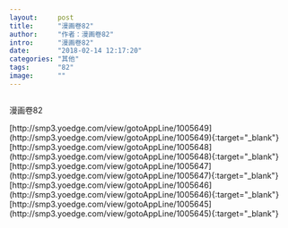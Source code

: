 ```yaml
---
layout:     post
title:      "漫画卷82"
author:     "作者：漫画卷82"
intro:      "漫画卷82"
date:       "2018-02-14 12:17:20"
categories: "其他"
tags:       "82"
image:      ""
---
```

<div style="text-align: center">
<p><img src=""/></p>
</div>
<p class="post-meta">
<span>漫画卷82</span>
</p>
[http://smp3.yoedge.com/view/gotoAppLine/1005649](http://smp3.yoedge.com/view/gotoAppLine/1005649){:target="_blank"}
[http://smp3.yoedge.com/view/gotoAppLine/1005648](http://smp3.yoedge.com/view/gotoAppLine/1005648){:target="_blank"}
[http://smp3.yoedge.com/view/gotoAppLine/1005647](http://smp3.yoedge.com/view/gotoAppLine/1005647){:target="_blank"}
[http://smp3.yoedge.com/view/gotoAppLine/1005646](http://smp3.yoedge.com/view/gotoAppLine/1005646){:target="_blank"}
[http://smp3.yoedge.com/view/gotoAppLine/1005645](http://smp3.yoedge.com/view/gotoAppLine/1005645){:target="_blank"}


